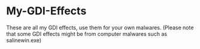 # My-GDI-Effects
These are all my GDI effects, use them for your own malwares. (Please note that some GDI effects might be from computer malwares such as salinewin.exe)
